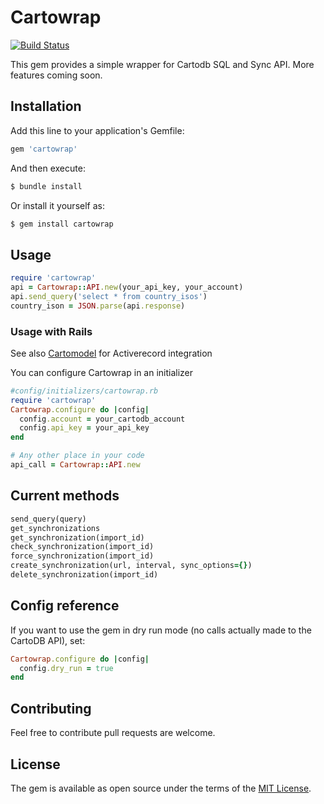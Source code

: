 # Cartowrap

[![Build Status](https://travis-ci.org/Vizzuality/cartowrap.svg?branch=master)](https://travis-ci.org/Vizzuality/cartowrap)

This gem provides a simple wrapper for Cartodb SQL and Sync API. More features coming soon.

## Installation
Add this line to your application's Gemfile:

```ruby
gem 'cartowrap'
```

And then execute:
```bash
$ bundle install
```

Or install it yourself as:
```bash
$ gem install cartowrap
```

## Usage

```ruby
require 'cartowrap'
api = Cartowrap::API.new(your_api_key, your_account)
api.send_query('select * from country_isos')
country_ison = JSON.parse(api.response)
```

### Usage with Rails

See also [Cartomodel](https://github.com/Vizzuality/cartomodel) for Activerecord integration

You can configure Cartowrap in an initializer
```ruby
#config/initializers/cartowrap.rb
require 'cartowrap'
Cartowrap.configure do |config|
  config.account = your_cartodb_account
  config.api_key = your_api_key
end

# Any other place in your code 
api_call = Cartowrap::API.new
```

## Current methods

```ruby
send_query(query)
get_synchronizations
get_synchronization(import_id)
check_synchronization(import_id)
force_synchronization(import_id)
create_synchronization(url, interval, sync_options={})
delete_synchronization(import_id)
```

## Config reference

If you want to use the gem in dry run mode (no calls actually made to the CartoDB API), set:

```ruby
Cartowrap.configure do |config|
  config.dry_run = true
end
```

## Contributing
Feel free to contribute pull requests are welcome.

## License
The gem is available as open source under the terms of the [MIT License](http://opensource.org/licenses/MIT).
